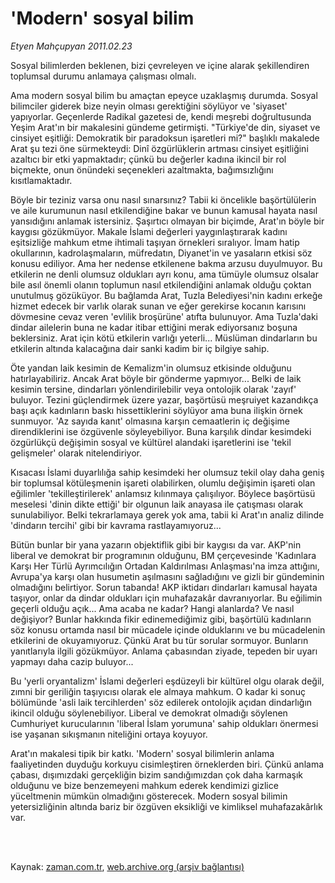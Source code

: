 # 'Modern' sosyal bilim

*Etyen Mahçupyan 2011.02.23*

<td class="columnist-detail">
<p>Sosyal bilimlerden beklenen, bizi çevreleyen ve içine alarak şekillendiren toplumsal durumu anlamaya çalışması olmalı.</p>
<p>
<div id="haberMetinDiv">
<p>Ama modern sosyal bilim bu amaçtan epeyce uzaklaşmış durumda. Sosyal bilimciler giderek bize neyin olması gerektiğini söylüyor ve 'siyaset' yapıyorlar. Geçenlerde Radikal gazetesi de, kendi meşrebi doğrultusunda Yeşim Arat'ın bir makalesini gündeme getirmişti. "Türkiye'de din, siyaset ve cinsiyet eşitliği: Demokratik bir paradoksun işaretleri mi?" başlıklı makalede Arat şu tezi öne sürmekteydi: Dinî özgürlüklerin artması cinsiyet eşitliğini azaltıcı bir etki yapmaktadır; çünkü bu değerler kadına ikincil bir rol biçmekte, onun önündeki seçenekleri azaltmakta, bağımsızlığını kısıtlamaktadır.
<p>Böyle bir teziniz varsa onu nasıl sınarsınız? Tabii ki öncelikle başörtülülerin ve aile kurumunun nasıl etkilendiğine bakar ve bunun kamusal hayata nasıl yansıdığını anlamak istersiniz. Şaşırtıcı olmayan bir biçimde, Arat'ın böyle bir kaygısı gözükmüyor. Makale İslami değerleri yaygınlaştırarak kadını eşitsizliğe mahkum etme ihtimali taşıyan örnekleri sıralıyor. İmam hatip okullarının, kadrolaşmaların, müfredatın, Diyanet'in ve yasaların etkisi söz konusu ediliyor. Ama her nedense etkilenene bakma arzusu duyulmuyor. Bu etkilerin ne denli olumsuz oldukları ayrı konu, ama tümüyle olumsuz olsalar bile asıl önemli olanın toplumun nasıl etkilendiğini anlamak olduğu çoktan unutulmuş gözüküyor. Bu bağlamda Arat, Tuzla Belediyesi'nin kadını erkeğe hizmet edecek bir varlık olarak sunan ve eğer gerekirse kocanın karısını dövmesine cevaz veren 'evlilik broşürüne' atıfta bulunuyor. Ama Tuzla'daki dindar ailelerin buna ne kadar itibar ettiğini merak ediyorsanız boşuna beklersiniz. Arat için kötü etkilerin varlığı yeterli... Müslüman dindarların bu etkilerin altında kalacağına dair sanki kadim bir iç bilgiye sahip.
<p>Öte yandan laik kesimin de Kemalizm'in olumsuz etkisinde olduğunu hatırlayabiliriz. Ancak Arat böyle bir gönderme yapmıyor... Belki de laik kesimin tersine, dindarları yönlendirilebilir veya ontolojik olarak 'zayıf' buluyor. Tezini güçlendirmek üzere yazar, başörtüsü meşruiyet kazandıkça başı açık kadınların baskı hissettiklerini söylüyor ama buna ilişkin örnek sunmuyor. 'Az sayıda kanıt' olmasına karşın cemaatlerin iç değişime direndiklerini ise özgüvenle söyleyebiliyor. Buna karşılık dindar kesimdeki özgürlükçü değişimin sosyal ve kültürel alandaki işaretlerini ise 'tekil gelişmeler' olarak nitelendiriyor.
<p>Kısacası İslami duyarlılığa sahip kesimdeki her olumsuz tekil olay daha geniş bir toplumsal kötüleşmenin işareti olabilirken, olumlu değişimin işareti olan eğilimler 'tekilleştirilerek' anlamsız kılınmaya çalışılıyor. Böylece başörtüsü meselesi 'dinin dikte ettiği' bir olgunun laik anayasa ile çatışması olarak sunulabiliyor. Belki tekrarlamaya gerek yok ama, tabii ki Arat'ın analiz dilinde 'dindarın tercihi' gibi bir kavrama rastlayamıyoruz...
<p>Bütün bunlar bir yana yazarın objektiflik gibi bir kaygısı da var. AKP'nin liberal ve demokrat bir programının olduğunu, BM çerçevesinde 'Kadınlara Karşı Her Türlü Ayrımcılığın Ortadan Kaldırılması Anlaşması'na imza attığını, Avrupa'ya karşı olan husumetin aşılmasını sağladığını ve gizli bir gündeminin olmadığını belirtiyor. Sorun tabanda! AKP iktidarı dindarları kamusal hayata taşıyor, onlar da dindar oldukları için muhafazakâr davranıyorlar. Bu eğilimin geçerli olduğu açık... Ama acaba ne kadar? Hangi alanlarda? Ve nasıl değişiyor? Bunlar hakkında fikir edinemediğimiz gibi, başörtülü kadınların söz konusu ortamda nasıl bir mücadele içinde olduklarını ve bu mücadelenin etkilerini de okuyamıyoruz. Çünkü Arat bu tür sorular sormuyor. Bunların yanıtlarıyla ilgili gözükmüyor. Anlama çabasından ziyade, tepeden bir uyarı yapmayı daha cazip buluyor...
<p>Bu 'yerli oryantalizm' İslami değerleri eşdüzeyli bir kültürel olgu olarak değil, zımni bir geriliğin taşıyıcısı olarak ele almaya mahkum. O kadar ki sonuç bölümünde 'asli laik tercihlerden' söz edilerek ontolojik açıdan dindarlığın ikincil olduğu söylenebiliyor. Liberal ve demokrat olmadığı söylenen Cumhuriyet kurucularının 'liberal İslam yorumuna' sahip oldukları önermesi ise yaşanan sıkışmanın niteliğini ortaya koyuyor.
<p>Arat'ın makalesi tipik bir katkı. 'Modern' sosyal bilimlerin anlama faaliyetinden duyduğu korkuyu cisimleştiren örneklerden biri. Çünkü anlama çabası, dışımızdaki gerçekliğin bizim sandığımızdan çok daha karmaşık olduğunu ve bize benzemeyeni mahkum ederek kendimizi gizlice yüceltmenin mümkün olmadığını gösterecek. Modern sosyal bilimin yetersizliğinin altında bariz bir özgüven eksikliği ve kimliksel muhafazakârlık var. </p></p></p></p></p></p></p></div>
</p>


<p><br>
		 </br></p></td>

Kaynak: [zaman.com.tr](http://zaman.com.tr/yazar.do?yazino=1097549), [web.archive.org (arşiv bağlantısı)](http://web.archive.org/web/20120316070854/http://www.zaman.com.tr:80/yazar.do?yazino=1097549)
